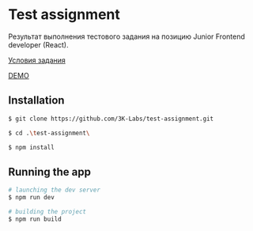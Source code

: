 # Test assignment

Результат выполнения тестового задания на позицию Junior Frontend developer (React).

[Условия задания](./task-conditions.md)

[DEMO](https://3k-labs-test-assignment.netlify.app/)

## Installation

```sh
$ git clone https://github.com/3K-Labs/test-assignment.git

$ cd .\test-assignment\

$ npm install
```

## Running the app

```sh
# launching the dev server
$ npm run dev

# building the project
$ npm run build
```
